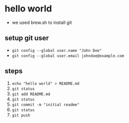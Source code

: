 # hello world
* we used brew.sh to install git

## setup git user
* `git config --global user.name "John Doe"`
* `git config --global user.email johndoe@example.com`

## steps
1. `echo "hello world" > README.md`
1. `git status`
1. `git add README.md`
1. `git status`
1. `git commit -m "initial readme"`
1. `git status`
1. `git push`


